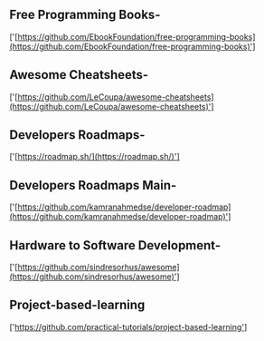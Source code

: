
## Free Programming Books-
['[https://github.com/EbookFoundation/free-programming-books](https://github.com/EbookFoundation/free-programming-books)']

## Awesome Cheatsheets-
['[https://github.com/LeCoupa/awesome-cheatsheets](https://github.com/LeCoupa/awesome-cheatsheets)']

## Developers Roadmaps-
['[https://roadmap.sh/](https://roadmap.sh/)']

## Developers Roadmaps Main-
['[https://github.com/kamranahmedse/developer-roadmap](https://github.com/kamranahmedse/developer-roadmap)']

## Hardware to Software Development-
['[https://github.com/sindresorhus/awesome](https://github.com/sindresorhus/awesome)']

## Project-based-learning
['https://github.com/practical-tutorials/project-based-learning']